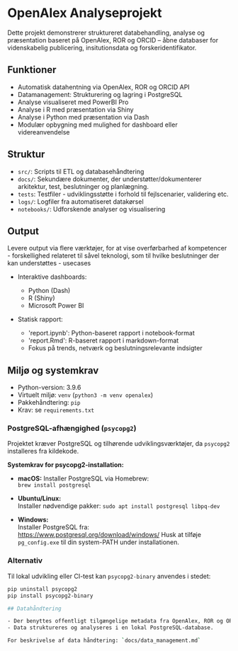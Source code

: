 # OpenAlex Analyseprojekt

Dette projekt demonstrerer struktureret databehandling, analyse og præsentation baseret på OpenAlex, ROR og ORCID – åbne databaser for videnskabelig publicering, insitutionsdata og forskeridentifikator.

## Funktioner
- Automatisk datahentning via OpenAlex, ROR og ORCID API
- Datamanagement: Strukturering og lagring i PostgreSQL
- Analyse visualiseret med PowerBI Pro
- Analyse i R med præsentation via Shiny
- Analyse i Python med præsentation via Dash
- Modulær opbygning med mulighed for dashboard eller videreanvendelse

## Struktur
- `src/`: Scripts til ETL og databasehåndtering
- `docs/`: Sekundære dokumenter, der understøtter/dokumenterer arkitektur, test, beslutninger og planlægning.
- `tests`: Testfiler - udviklingsstøtte i forhold til fejlscenarier, validering etc.
- `logs/`: Logfiler fra automatiseret datakørsel
- `notebooks/`: Udforskende analyser og visualisering

## Output
Levere output via flere værktøjer, for at vise overførbarhed af kompetencer - forskellighed relateret til såvel teknologi, som til hvilke beslutninger der kan understøttes - usecases

- Interaktive dashboards:
  - Python (Dash)
  - R (Shiny)
  - Microsoft Power BI

- Statisk rapport:
  - 'report.ipynb': Python-baseret rapport i notebook-format
  - 'report.Rmd': R-baseret rapport i markdown-format
  - Fokus på trends, netværk og beslutningsrelevante indsigter

## Miljø og systemkrav

- Python-version: 3.9.6  
- Virtuelt miljø: `venv` (`python3 -m venv openalex`)
- Pakkehåndtering: `pip`
- Krav: se `requirements.txt`

### PostgreSQL-afhængighed (`psycopg2`)
Projektet kræver PostgreSQL og tilhørende udviklingsværktøjer, da `psycopg2` installeres fra kildekode.

**Systemkrav for psycopg2-installation:**

- **macOS:**
  Installer PostgreSQL via Homebrew:  
  `brew install postgresql`

- **Ubuntu/Linux:**  
  Installer nødvendige pakker:
  `sudo apt install postgresql libpq-dev`

- **Windows:**  
  Installer PostgreSQL fra: https://www.postgresql.org/download/windows/
  Husk at tilføje `pg_config.exe` til din system-PATH under installationen.

### Alternativ
Til lokal udvikling eller CI-test kan `psycopg2-binary` anvendes i stedet:
```bash
pip uninstall psycopg2
pip install psycopg2-binary

## Datahåndtering

- Der benyttes offentligt tilgængelige metadata fra OpenAlex, ROR og ORCID. 
- Data struktureres og analyseres i en lokal PostgreSQL-database.

For beskrivelse af data håndtering: `docs/data_management.md`





